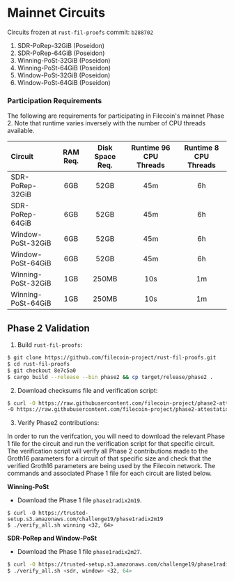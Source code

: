 # Mainnet Circuits

Circuits frozen at `rust-fil-proofs` commit: `b288702`

1. SDR-PoRep-32GiB (Poseidon)
2. SDR-PoRep-64GiB (Poseidon)
3. Winning-PoSt-32GiB (Poseidon)
4. Winning-PoSt-64GiB (Poseidon)
5. Window-PoSt-32GiB (Poseidon)
6. Window-PoSt-64GiB (Poseidon)

### Participation Requirements

The following are requirements for participating in Filecoin's mainnet Phase 2. Note that runtime varies inversely with the number of CPU threads available.

| Circuit            | RAM Req. | Disk Space Req. | Runtime 96 CPU Threads | Runtime 8 CPU Threads |
| :------------------ | :--------: | :---------------: | :-----------------------: | :---------------------: |
| SDR-PoRep-32GiB    | 6GB      | 52GB            | 45m                    | 6h                    |
| SDR-PoRep-64GiB    | 6GB      | 52GB            | 45m                    | 6h                    |
| Window-PoSt-32GiB  | 6GB      | 52GB            | 45m                    | 6h                    |
| Window-PoSt-64GiB  | 6GB      | 52GB            | 45m                    | 6h                    |
| Winning-PoSt-32GiB | 1GB      | 250MB          | 10s                    | 1m                    |
| Winning-PoSt-64GiB | 1GB      | 250MB          | 10s                    | 1m                    |

## Phase 2 Validation

1. Build `rust-fil-proofs`:

```bash
$ git clone https://github.com/filecoin-project/rust-fil-proofs.git
$ cd rust-fil-proofs
$ git checkout 8e7c5a0
$ cargo build --release --bin phase2 && cp target/release/phase2 .
```

2. Download checksums file and verification script:

```bash
$ curl -O https://raw.githubusercontent.com/filecoin-project/phase2-attestations/master/b288702/b288702.b2sums \
-O https://raw.githubusercontent.com/filecoin-project/phase2-attestations/master/b288702/verify_all.sh && chmod +x verify_all.sh
```

3. Verify Phase2 contributions:

In order to run the verifcation, you will need to download the relevant Phase 1 file for the circuit and run the verification script for that specific circuit. The verification script will verify all Phase 2 contributions made to the Groth16 parameters for a circuit of that specific size and check that the verified Groth16 parameters are being used by the Filecoin network. The commands and associated Phase 1 file for each circuit are listed below.

**Winning-PoSt**

* Download the Phase 1 file `phase1radix2m19`.

```
$ curl -O https://trusted-setup.s3.amazonaws.com/challenge19/phase1radix2m19
$ ./verify_all.sh winning <32, 64>
```

**SDR-PoRep and Window-PoSt**

* Download the Phase 1 file `phase1radix2m27`.

```bash
$ curl -O https://trusted-setup.s3.amazonaws.com/challenge19/phase1radix2m27
$ ./verify_all.sh <sdr, window> <32, 64>
```
